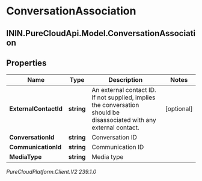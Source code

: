 # ConversationAssociation

## ININ.PureCloudApi.Model.ConversationAssociation

## Properties

|Name | Type | Description | Notes|
|------------ | ------------- | ------------- | -------------|
| **ExternalContactId** | **string** | An external contact ID.  If not supplied, implies the conversation should be disassociated with any external contact. | [optional] |
| **ConversationId** | **string** | Conversation ID | |
| **CommunicationId** | **string** | Communication ID | |
| **MediaType** | **string** | Media type | |



_PureCloudPlatform.Client.V2 239.1.0_
